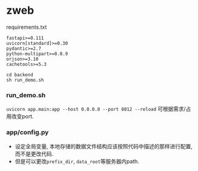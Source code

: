 # zweb

requirements.txt
```
fastapi>=0.111
uvicorn[standard]>=0.30
pydantic>=2.7
python-multipart>=0.0.9
orjson>=3.10
cachetools>=5.3
```

```
cd backend
sh run_demo.sh
```

### run_demo.sh
`uvicorn app.main:app --host 0.0.0.0 --port 8012 --reload` 可根据需求/占用改变port.


### app/config.py
- 设定全局变量, 本地存储的数据文件结构应该按照代码中描述的那样进行配置, 而不是更改代码. 
- 但是可以更改`prefix_dir`, `data_root`等服务器内path.

